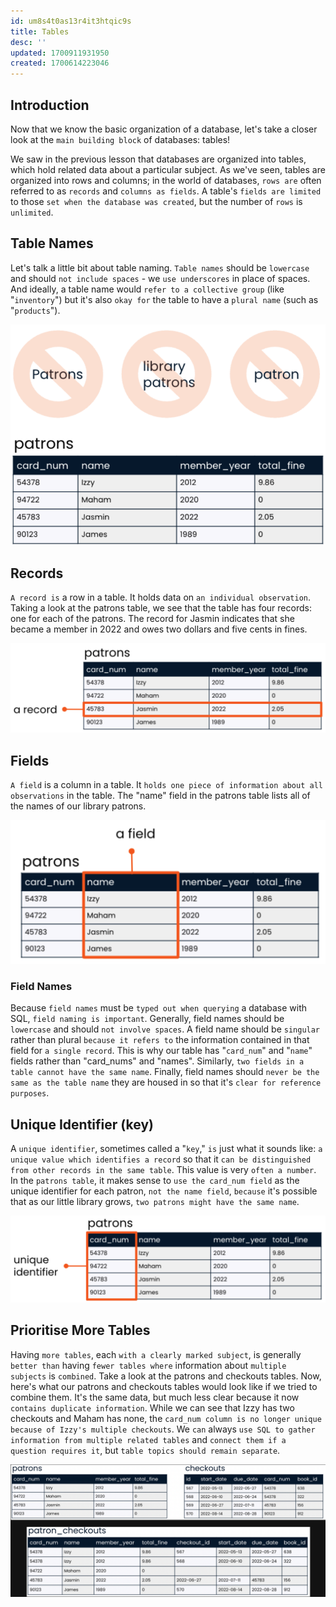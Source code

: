 ```yaml
---
id: um8s4t0as13r4it3htqic9s
title: Tables
desc: ''
updated: 1700911931950
created: 1700614223046
---
```


## Introduction

Now that we know the basic organization of a database, let's take a closer look at the `main building block` of databases: tables!

We saw in the previous lesson that databases are organized into tables, which hold related data about a particular subject. As we've seen, tables are organized into rows and columns; in the world of databases, `rows are` often referred to as `records` and `columns as fields`. A table's `fields are limited` to those `set when the database was created`, but the number of `rows` is `unlimited`.


## Table Names

Let's talk a little bit about table naming. `Table names` should be `lowercase` and should `not include spaces` - we `use underscores` in place of spaces. And ideally, a table name would `refer to a collective group` (like "`inventory`") but it's also `okay for` the table to have a `plural name` (such as "`products`").

![Alt text](assets/image-6.png)


## Records

`A record is` a row in a table. It holds data on `an individual observation`. Taking a look at the patrons table, we see that the table has four records: one for each of the patrons. The record for Jasmin indicates that she became a member in 2022 and owes two dollars and five cents in fines.

![Alt text](assets/image-7.png)


## Fields

`A field` is a column in a table. It `holds one piece of information about all observations` in the table. The "name" field in the patrons table lists all of the names of our library patrons.

![Alt text](assets/image-8.png)

### Field Names

Because `field names` must be `typed out when querying` a database with SQL, `field naming is important`. Generally, field names should be `lowercase` and should `not involve spaces`. A field name should be `singular` rather than plural `because it refers to` the information contained in that field for `a single record`. This is why our table has "`card_num`" and "`name`" fields rather than "card_nums" and "names". Similarly, `two fields in a table cannot have the same name`. Finally, field names should `never be the same as the table name` they are housed in so that it's `clear for reference purposes`.


## Unique Identifier (key)

A `unique identifier`, sometimes called a "`key`," `is` just what it sounds like: `a unique value which identifies a record` so that it `can be distinguished from other records in the same table`. This value is very `often a number`. In the `patrons table`, it makes sense to `use the card_num field` as the unique identifier for each patron, `not the name field`, `because` it's possible that as our little library grows, `two patrons might have the same name`.

![Alt text](assets/image-9.png)


## Prioritise More Tables

Having `more tables`, each `with a clearly marked subject`, is generally `better than` having `fewer tables where` information about `multiple subjects` is `combined`. Take a look at the patrons and checkouts tables. Now, here's what our patrons and checkouts tables would look like if we tried to combine them. It's the same data, but much less clear because it now `contains duplicate information`. While we can see that Izzy has two checkouts and Maham has none, the `card_num column is no longer unique because of Izzy's multiple checkouts`. We `can` always `use SQL to gather information from multiple related tables` and `connect them if a question requires it`, but `table topics should remain separate`.

![Alt text](assets/image-10.png)